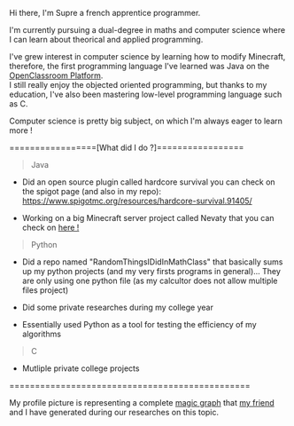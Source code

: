 Hi there, I'm Supre a french apprentice programmer. 

I'm currently pursuing a dual-degree in maths and computer science where I can learn about theorical and applied programming.

I've grew interest in computer science by learning how to modify Minecraft, therefore, the first programming language I've learned was Java on the [OpenClassroom Platform](https://openclassrooms.com/f).  
I still really enjoy the objected oriented programming, but thanks to my education, I've also been mastering low-level programming language such as C.

Computer science is pretty big subject, on which I'm always eager to learn more !

=================[What did I do ?]=================

> Java 

- Did an open source plugin called hardcore survival you can check on the spigot page (and also in my repo):
https://www.spigotmc.org/resources/hardcore-survival.91405/

- Working on a big Minecraft server project called Nevaty that you can check on [here !](https://nevaty.fr)

> Python

- Did a repo named "RandomThingsIDidInMathClass" that basically sums up my python projects (and my very firsts programs in general)... They are only using one python file 
(as my calcultor does not allow multiple files project)

- Did some private researches during my college year

- Essentially used Python as a tool for testing the efficiency of my algorithms 

> C

- Mutliple private college projects

===============================================

My profile picture is representing a complete [magic graph](https://en.wikipedia.org/wiki/Magic_graph) that [my friend](https://github.com/Khanot) and I have generated during our researches on this topic.
